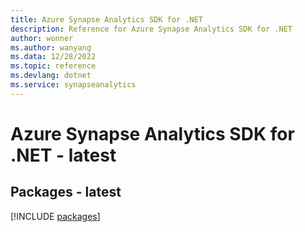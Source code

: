 ```yaml
---
title: Azure Synapse Analytics SDK for .NET
description: Reference for Azure Synapse Analytics SDK for .NET
author: wonner
ms.author: wanyang
ms.data: 12/28/2022
ms.topic: reference
ms.devlang: dotnet
ms.service: synapseanalytics
---
```

# Azure Synapse Analytics SDK for .NET - latest
## Packages - latest
[!INCLUDE [packages](synapse-analytics-index.md)]